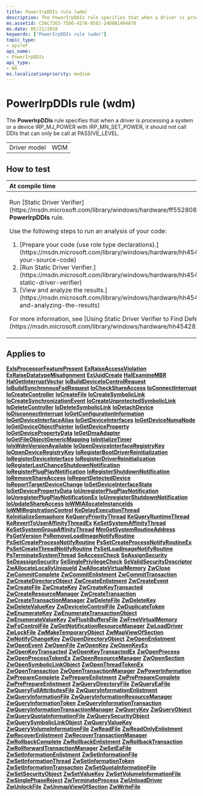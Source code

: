 ```yaml
---
title: PowerIrpDDIs rule (wdm)
description: The PowerIrpDDIs rule specifies that when a driver is processing a system or a device IRP\_MJ\_POWER with IRP\_MN\_SET\_POWER, it should not call DDIs that can only be call at PASSIVE\_LEVEL.
ms.assetid: C56C73E5-75D6-427A-8582-24D6B1404A70
ms.date: 05/21/2018
keywords: ["PowerIrpDDIs rule (wdm)"]
topic_type:
- apiref
api_name:
- PowerIrpDDIs
api_type:
- NA
ms.localizationpriority: medium
---
```


# PowerIrpDDIs rule (wdm)


The **PowerIrpDDIs** rule specifies that when a driver is processing a system or a device IRP\_MJ\_POWER with IRP\_MN\_SET\_POWER, it should not call DDIs that can only be call at PASSIVE\_LEVEL.

|              |     |
|--------------|-----|
| Driver model | WDM |

How to test
-----------

<table>
<colgroup>
<col width="100%" />
</colgroup>
<thead>
<tr class="header">
<th align="left">At compile time</th>
</tr>
</thead>
<tbody>
<tr class="odd">
<td align="left"><p>Run [Static Driver Verifier](https://msdn.microsoft.com/library/windows/hardware/ff552808) and specify the <strong>PowerIrpDDIs</strong> rule.</p>
Use the following steps to run an analysis of your code:
<ol>
<li>[Prepare your code (use role type declarations).](https://msdn.microsoft.com/library/windows/hardware/hh454281#preparing-your-source-code)</li>
<li>[Run Static Driver Verifier.](https://msdn.microsoft.com/library/windows/hardware/hh454281#running-static-driver-verifier)</li>
<li>[View and analyze the results.](https://msdn.microsoft.com/library/windows/hardware/hh454281#viewing-and-analyzing-the-results)</li>
</ol>
<p>For more information, see [Using Static Driver Verifier to Find Defects in Drivers](https://msdn.microsoft.com/library/windows/hardware/hh454281).</p></td>
</tr>
</tbody>
</table>

Applies to
----------

[**ExIsProcessorFeaturePresent**](https://msdn.microsoft.com/library/windows/hardware/ff545442)
[**ExRaiseAccessViolation**](https://msdn.microsoft.com/library/windows/hardware/ff545509)
[**ExRaiseDatatypeMisalignment**](https://msdn.microsoft.com/library/windows/hardware/ff545524)
[**ExUuidCreate**](https://msdn.microsoft.com/library/windows/hardware/ff545658)
[**HalExamineMBR**](https://msdn.microsoft.com/library/windows/hardware/ff546584)
[**HalGetInterruptVector**](https://msdn.microsoft.com/library/windows/hardware/ff546612)
[**IoBuildDeviceIoControlRequest**](https://msdn.microsoft.com/library/windows/hardware/ff548318)
[**IoBuildSynchronousFsdRequest**](https://msdn.microsoft.com/library/windows/hardware/ff548330)
[**IoCheckShareAccess**](https://msdn.microsoft.com/library/windows/hardware/ff548341)
[**IoConnectInterrupt**](https://msdn.microsoft.com/library/windows/hardware/ff548371)
[**IoCreateController**](https://msdn.microsoft.com/library/windows/hardware/ff548395)
[**IoCreateFile**](https://msdn.microsoft.com/library/windows/hardware/ff548418)
[**IoCreateSymbolicLink**](https://msdn.microsoft.com/library/windows/hardware/ff549043)
[**IoCreateSynchronizationEvent**](https://msdn.microsoft.com/library/windows/hardware/ff549045)
[**IoCreateUnprotectedSymbolicLink**](https://msdn.microsoft.com/library/windows/hardware/ff549050)
[**IoDeleteController**](https://msdn.microsoft.com/library/windows/hardware/ff549078)
[**IoDeleteSymbolicLink**](https://msdn.microsoft.com/library/windows/hardware/ff549085)
[**IoDetachDevice**](https://msdn.microsoft.com/library/windows/hardware/ff549087)
[**IoDisconnectInterrupt**](https://msdn.microsoft.com/library/windows/hardware/ff549089)
[**IoGetConfigurationInformation**](https://msdn.microsoft.com/library/windows/hardware/ff549157)
[**IoGetDeviceInterfaceAlias**](https://msdn.microsoft.com/library/windows/hardware/ff549180)
[**IoGetDeviceInterfaces**](https://msdn.microsoft.com/library/windows/hardware/ff549186)
[**IoGetDeviceNumaNode**](https://msdn.microsoft.com/library/windows/hardware/ff549191)
[**IoGetDeviceObjectPointer**](https://msdn.microsoft.com/library/windows/hardware/ff549198)
[**IoGetDeviceProperty**](https://msdn.microsoft.com/library/windows/hardware/ff549203)
[**IoGetDevicePropertyData**](https://msdn.microsoft.com/library/windows/hardware/ff549206)
[**IoGetDmaAdapter**](https://msdn.microsoft.com/library/windows/hardware/ff549220)
[**IoGetFileObjectGenericMapping**](https://msdn.microsoft.com/library/windows/hardware/ff549231)
[**IoInitializeTimer**](https://msdn.microsoft.com/library/windows/hardware/ff549344)
[**IoIsWdmVersionAvailable**](https://msdn.microsoft.com/library/windows/hardware/ff549382)
[**IoOpenDeviceInterfaceRegistryKey**](https://msdn.microsoft.com/library/windows/hardware/ff549433)
[**IoOpenDeviceRegistryKey**](https://msdn.microsoft.com/library/windows/hardware/ff549443)
[**IoRegisterBootDriverReinitialization**](https://msdn.microsoft.com/library/windows/hardware/ff549494)
[**IoRegisterDeviceInterface**](https://msdn.microsoft.com/library/windows/hardware/ff549506)
[**IoRegisterDriverReinitialization**](https://msdn.microsoft.com/library/windows/hardware/ff549511)
[**IoRegisterLastChanceShutdownNotification**](https://msdn.microsoft.com/library/windows/hardware/ff549518)
[**IoRegisterPlugPlayNotification**](https://msdn.microsoft.com/library/windows/hardware/ff549526)
[**IoRegisterShutdownNotification**](https://msdn.microsoft.com/library/windows/hardware/ff549541)
[**IoRemoveShareAccess**](https://msdn.microsoft.com/library/windows/hardware/ff549587)
[**IoReportDetectedDevice**](https://msdn.microsoft.com/library/windows/hardware/ff549597)
[**IoReportTargetDeviceChange**](https://msdn.microsoft.com/library/windows/hardware/ff549625)
[**IoSetDeviceInterfaceState**](https://msdn.microsoft.com/library/windows/hardware/ff549700)
[**IoSetDevicePropertyData**](https://msdn.microsoft.com/library/windows/hardware/ff549704)
[**IoUnregisterPlugPlayNotification**](https://msdn.microsoft.com/library/windows/hardware/ff550398)
[**IoUnregisterPlugPlayNotificationEx**](https://msdn.microsoft.com/library/windows/hardware/ff550404)
[**IoUnregisterShutdownNotification**](https://msdn.microsoft.com/library/windows/hardware/ff550409)
[**IoUpdateShareAccess**](https://msdn.microsoft.com/library/windows/hardware/ff550412)
[**IoWMIAllocateInstanceIds**](https://msdn.microsoft.com/library/windows/hardware/ff550429)
[**IoWMIRegistrationControl**](https://msdn.microsoft.com/library/windows/hardware/ff550480)
[**KeDelayExecutionThread**](https://msdn.microsoft.com/library/windows/hardware/ff551986)
[**KeInitializeSemaphore**](https://msdn.microsoft.com/library/windows/hardware/ff552150)
[**KeQueryPriorityThread**](https://msdn.microsoft.com/library/windows/hardware/ff553062)
[**KeQueryRuntimeThread**](https://msdn.microsoft.com/library/windows/hardware/ff553065)
[**KeRevertToUserAffinityThreadEx**](https://msdn.microsoft.com/library/windows/hardware/ff553190)
[**KeSetSystemAffinityThread**](https://msdn.microsoft.com/library/windows/hardware/ff553267)
[**KeSetSystemGroupAffinityThread**](https://msdn.microsoft.com/library/windows/hardware/ff553275)
[**MmGetSystemRoutineAddress**](https://msdn.microsoft.com/library/windows/hardware/ff554563)
[**PsGetVersion**](https://msdn.microsoft.com/library/windows/hardware/ff559941)
[**PsRemoveLoadImageNotifyRoutine**](https://msdn.microsoft.com/library/windows/hardware/ff559949)
[**PsSetCreateProcessNotifyRoutine**](https://msdn.microsoft.com/library/windows/hardware/ff559951)
[**PsSetCreateProcessNotifyRoutineEx**](https://msdn.microsoft.com/library/windows/hardware/ff559953)
[**PsSetCreateThreadNotifyRoutine**](https://msdn.microsoft.com/library/windows/hardware/ff559954)
[**PsSetLoadImageNotifyRoutine**](https://msdn.microsoft.com/library/windows/hardware/ff559957)
[**PsTerminateSystemThread**](https://msdn.microsoft.com/library/windows/hardware/ff559959)
[**SeAccessCheck**](https://msdn.microsoft.com/library/windows/hardware/ff563674)
[**SeAssignSecurity**](https://msdn.microsoft.com/library/windows/hardware/ff563676)
[**SeDeassignSecurity**](https://msdn.microsoft.com/library/windows/hardware/ff563716)
[**SeSinglePrivilegeCheck**](https://msdn.microsoft.com/library/windows/hardware/ff563740)
[**SeValidSecurityDescriptor**](https://msdn.microsoft.com/library/windows/hardware/ff563793)
[**ZwAllocateLocallyUniqueId**](https://msdn.microsoft.com/library/windows/hardware/ff566415)
[**ZwAllocateVirtualMemory**](https://msdn.microsoft.com/library/windows/hardware/ff566416)
[**ZwClose**](https://msdn.microsoft.com/library/windows/hardware/ff566417)
[**ZwCommitComplete**](https://msdn.microsoft.com/library/windows/hardware/ff566418)
[**ZwCommitEnlistment**](https://msdn.microsoft.com/library/windows/hardware/ff566419)
[**ZwCommitTransaction**](https://msdn.microsoft.com/library/windows/hardware/ff566420)
[**ZwCreateDirectoryObject**](https://msdn.microsoft.com/library/windows/hardware/ff566421)
[**ZwCreateEnlistment**](https://msdn.microsoft.com/library/windows/hardware/ff566422)
[**ZwCreateEvent**](https://msdn.microsoft.com/library/windows/hardware/ff566423)
[**ZwCreateFile**](https://msdn.microsoft.com/library/windows/hardware/ff566424)
[**ZwCreateKey**](https://msdn.microsoft.com/library/windows/hardware/ff566425)
[**ZwCreateKeyTransacted**](https://msdn.microsoft.com/library/windows/hardware/ff566426)
[**ZwCreateResourceManager**](https://msdn.microsoft.com/library/windows/hardware/ff566427)
[**ZwCreateTransaction**](https://msdn.microsoft.com/library/windows/hardware/ff566429)
[**ZwCreateTransactionManager**](https://msdn.microsoft.com/library/windows/hardware/ff566430)
[**ZwDeleteFile**](https://msdn.microsoft.com/library/windows/hardware/ff566435)
[**ZwDeleteKey**](https://msdn.microsoft.com/library/windows/hardware/ff566437)
[**ZwDeleteValueKey**](https://msdn.microsoft.com/library/windows/hardware/ff566439)
[**ZwDeviceIoControlFile**](https://msdn.microsoft.com/library/windows/hardware/ff566441)
[**ZwDuplicateToken**](https://msdn.microsoft.com/library/windows/hardware/ff566446)
[**ZwEnumerateKey**](https://msdn.microsoft.com/library/windows/hardware/ff566447)
[**ZwEnumerateTransactionObject**](https://msdn.microsoft.com/library/windows/hardware/ff566450)
[**ZwEnumerateValueKey**](https://msdn.microsoft.com/library/windows/hardware/ff566453)
[**ZwFlushBuffersFile**](https://msdn.microsoft.com/library/windows/hardware/ff566454)
[**ZwFreeVirtualMemory**](https://msdn.microsoft.com/library/windows/hardware/ff566460)
[**ZwFsControlFile**](https://msdn.microsoft.com/library/windows/hardware/ff566462)
[**ZwGetNotificationResourceManager**](https://msdn.microsoft.com/library/windows/hardware/ff566467)
[**ZwLoadDriver**](https://msdn.microsoft.com/library/windows/hardware/ff566470)
[**ZwLockFile**](https://msdn.microsoft.com/library/windows/hardware/ff566474)
[**ZwMakeTemporaryObject**](https://msdn.microsoft.com/library/windows/hardware/ff566477)
[**ZwMapViewOfSection**](https://msdn.microsoft.com/library/windows/hardware/ff566481)
[**ZwNotifyChangeKey**](https://msdn.microsoft.com/library/windows/hardware/ff566488)
[**ZwOpenDirectoryObject**](https://msdn.microsoft.com/library/windows/hardware/ff566492)
[**ZwOpenEnlistment**](https://msdn.microsoft.com/library/windows/hardware/ff567008)
[**ZwOpenEvent**](https://msdn.microsoft.com/library/windows/hardware/ff567009)
[**ZwOpenFile**](https://msdn.microsoft.com/library/windows/hardware/ff567011)
[**ZwOpenKey**](https://msdn.microsoft.com/library/windows/hardware/ff567014)
[**ZwOpenKeyEx**](https://msdn.microsoft.com/library/windows/hardware/ff567015)
[**ZwOpenKeyTransacted**](https://msdn.microsoft.com/library/windows/hardware/ff567018)
[**ZwOpenKeyTransactedEx**](https://msdn.microsoft.com/library/windows/hardware/ff567020)
[**ZwOpenProcess**](https://msdn.microsoft.com/library/windows/hardware/ff567022)
[**ZwOpenProcessTokenEx**](https://msdn.microsoft.com/library/windows/hardware/ff567024)
[**ZwOpenResourceManager**](https://msdn.microsoft.com/library/windows/hardware/ff567026)
[**ZwOpenSection**](https://msdn.microsoft.com/library/windows/hardware/ff567029)
[**ZwOpenSymbolicLinkObject**](https://msdn.microsoft.com/library/windows/hardware/ff567030)
[**ZwOpenThreadTokenEx**](https://msdn.microsoft.com/library/windows/hardware/ff567032)
[**ZwOpenTransaction**](https://msdn.microsoft.com/library/windows/hardware/ff567033)
[**ZwOpenTransactionManager**](https://msdn.microsoft.com/library/windows/hardware/ff567035)
[**ZwPowerInformation**](https://msdn.microsoft.com/library/windows/hardware/dn957454)
[**ZwPrepareComplete**](https://msdn.microsoft.com/library/windows/hardware/ff567037)
[**ZwPrepareEnlistment**](https://msdn.microsoft.com/library/windows/hardware/ff567039)
[**ZwPrePrepareComplete**](https://msdn.microsoft.com/library/windows/hardware/ff567040)
[**ZwPrePrepareEnlistment**](https://msdn.microsoft.com/library/windows/hardware/ff567044)
[**ZwQueryDirectoryFile**](https://msdn.microsoft.com/library/windows/hardware/ff567047)
[**ZwQueryEaFile**](https://msdn.microsoft.com/library/windows/hardware/ff961907)
[**ZwQueryFullAttributesFile**](https://msdn.microsoft.com/library/windows/hardware/ff567049)
[**ZwQueryInformationEnlistment**](https://msdn.microsoft.com/library/windows/hardware/ff567051)
[**ZwQueryInformationFile**](https://msdn.microsoft.com/library/windows/hardware/ff567052)
[**ZwQueryInformationResourceManager**](https://msdn.microsoft.com/library/windows/hardware/ff567054)
[**ZwQueryInformationToken**](https://msdn.microsoft.com/library/windows/hardware/ff567055)
[**ZwQueryInformationTransaction**](https://msdn.microsoft.com/library/windows/hardware/ff567057)
[**ZwQueryInformationTransactionManager**](https://msdn.microsoft.com/library/windows/hardware/ff567058)
[**ZwQueryKey**](https://msdn.microsoft.com/library/windows/hardware/ff567060)
[**ZwQueryObject**](https://msdn.microsoft.com/library/windows/hardware/ff567062)
[**ZwQueryQuotaInformationFile**](https://msdn.microsoft.com/library/windows/hardware/ff567064)
[**ZwQuerySecurityObject**](https://msdn.microsoft.com/library/windows/hardware/ff567066)
[**ZwQuerySymbolicLinkObject**](https://msdn.microsoft.com/library/windows/hardware/ff567068)
[**ZwQueryValueKey**](https://msdn.microsoft.com/library/windows/hardware/ff567069)
[**ZwQueryVolumeInformationFile**](https://msdn.microsoft.com/library/windows/hardware/ff567070)
[**ZwReadFile**](https://msdn.microsoft.com/library/windows/hardware/ff567072)
[**ZwReadOnlyEnlistment**](https://msdn.microsoft.com/library/windows/hardware/ff567074)
[**ZwRecoverEnlistment**](https://msdn.microsoft.com/library/windows/hardware/ff567075)
[**ZwRecoverTransactionManager**](https://msdn.microsoft.com/library/windows/hardware/ff567079)
[**ZwRollbackComplete**](https://msdn.microsoft.com/library/windows/hardware/ff567081)
[**ZwRollbackEnlistment**](https://msdn.microsoft.com/library/windows/hardware/ff567083)
[**ZwRollbackTransaction**](https://msdn.microsoft.com/library/windows/hardware/ff567086)
[**ZwRollforwardTransactionManager**](https://msdn.microsoft.com/library/windows/hardware/ff567089)
[**ZwSetEaFile**](https://msdn.microsoft.com/library/windows/hardware/ff961908)
[**ZwSetInformationEnlistment**](https://msdn.microsoft.com/library/windows/hardware/ff567094)
[**ZwSetInformationFile**](https://msdn.microsoft.com/library/windows/hardware/ff567096)
[**ZwSetInformationThread**](https://msdn.microsoft.com/library/windows/hardware/ff567101)
[**ZwSetInformationToken**](https://msdn.microsoft.com/library/windows/hardware/ff567102)
[**ZwSetInformationTransaction**](https://msdn.microsoft.com/library/windows/hardware/ff567104)
[**ZwSetQuotaInformationFile**](https://msdn.microsoft.com/library/windows/hardware/ff567105)
[**ZwSetSecurityObject**](https://msdn.microsoft.com/library/windows/hardware/ff567106)
[**ZwSetValueKey**](https://msdn.microsoft.com/library/windows/hardware/ff567109)
[**ZwSetVolumeInformationFile**](https://msdn.microsoft.com/library/windows/hardware/ff567112)
[**ZwSinglePhaseReject**](https://msdn.microsoft.com/library/windows/hardware/ff567113)
[**ZwTerminateProcess**](https://msdn.microsoft.com/library/windows/hardware/ff567115)
[**ZwUnloadDriver**](https://msdn.microsoft.com/library/windows/hardware/ff567117)
[**ZwUnlockFile**](https://msdn.microsoft.com/library/windows/hardware/ff567118)
[**ZwUnmapViewOfSection**](https://msdn.microsoft.com/library/windows/hardware/ff567119)
[**ZwWriteFile**](https://msdn.microsoft.com/library/windows/hardware/ff567121)
 

 





